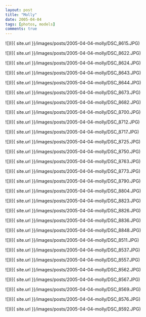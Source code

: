 ```yaml
---
layout: post
title: "Molly"
date: 2005-04-04
tags: [photos, models]
comments: true
---
```

![]({{ site.url }}/images/posts/2005-04-04-molly/DSC_8615.JPG)

![]({{ site.url }}/images/posts/2005-04-04-molly/DSC_8622.JPG)

![]({{ site.url }}/images/posts/2005-04-04-molly/DSC_8624.JPG)

![]({{ site.url }}/images/posts/2005-04-04-molly/DSC_8643.JPG)

![]({{ site.url }}/images/posts/2005-04-04-molly/DSC_8644.JPG)

![]({{ site.url }}/images/posts/2005-04-04-molly/DSC_8673.JPG)

![]({{ site.url }}/images/posts/2005-04-04-molly/DSC_8682.JPG)

![]({{ site.url }}/images/posts/2005-04-04-molly/DSC_8700.JPG)

![]({{ site.url }}/images/posts/2005-04-04-molly/DSC_8712.JPG)

![]({{ site.url }}/images/posts/2005-04-04-molly/DSC_8717.JPG)

![]({{ site.url }}/images/posts/2005-04-04-molly/DSC_8725.JPG)

![]({{ site.url }}/images/posts/2005-04-04-molly/DSC_8750.JPG)

![]({{ site.url }}/images/posts/2005-04-04-molly/DSC_8763.JPG)

![]({{ site.url }}/images/posts/2005-04-04-molly/DSC_8773.JPG)

![]({{ site.url }}/images/posts/2005-04-04-molly/DSC_8790.JPG)

![]({{ site.url }}/images/posts/2005-04-04-molly/DSC_8804.JPG)

![]({{ site.url }}/images/posts/2005-04-04-molly/DSC_8823.JPG)

![]({{ site.url }}/images/posts/2005-04-04-molly/DSC_8826.JPG)

![]({{ site.url }}/images/posts/2005-04-04-molly/DSC_8836.JPG)

![]({{ site.url }}/images/posts/2005-04-04-molly/DSC_8848.JPG)

![]({{ site.url }}/images/posts/2005-04-04-molly/DSC_8511.JPG)

![]({{ site.url }}/images/posts/2005-04-04-molly/DSC_8537.JPG)

![]({{ site.url }}/images/posts/2005-04-04-molly/DSC_8557.JPG)

![]({{ site.url }}/images/posts/2005-04-04-molly/DSC_8562.JPG)

![]({{ site.url }}/images/posts/2005-04-04-molly/DSC_8567.JPG)

![]({{ site.url }}/images/posts/2005-04-04-molly/DSC_8569.JPG)

![]({{ site.url }}/images/posts/2005-04-04-molly/DSC_8576.JPG)

![]({{ site.url }}/images/posts/2005-04-04-molly/DSC_8592.JPG)
